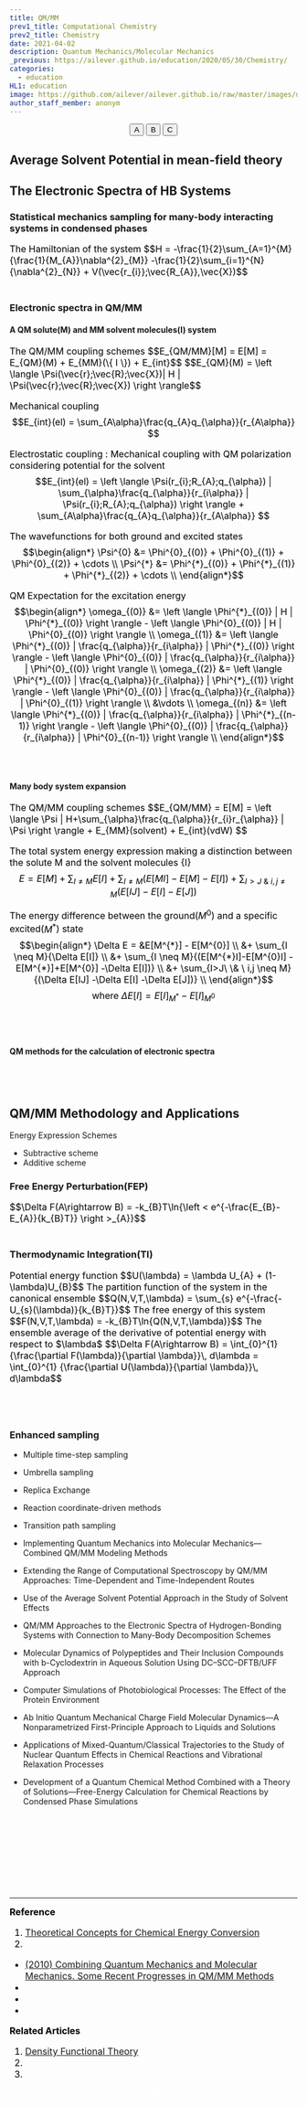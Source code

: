 ```yaml
---
title: QM/MM
prev1_title: Computational Chemistry
prev2_title: Chemistry
date: 2021-04-02
description: Quantum Mechanics/Molecular Mechanics 
_previous: https://ailever.github.io/education/2020/05/30/Chemistry/
categories:
  - education
HL1: education
image: https://github.com/ailever/ailever.github.io/raw/master/images/unsplash/gray_Chemistry.png
author_staff_member: anonym
---
```


<!-- Top Block -->
<div align="center" class="top_btn_box">
  <button class="top_btn" type="button" onclick="location.href='#'">A</button>
  <button class="top_btn" type="button" onclick="location.href='#'">B</button>
  <button class="top_btn" type="button" onclick="location.href='#'">C</button>
</div>
<!-- Top Block -->

## Average Solvent Potential in mean-field theory

## The Electronic Spectra of HB Systems
### Statistical mechanics sampling for many-body interacting systems in condensed phases
<div align="left" style="font-size:medium;font-weight:normal;color:black;background-color:unset;">
The Hamiltonian of the system
$$H = -\frac{1}{2}\sum_{A=1}^{M}{\frac{1}{M_{A}}\nabla^{2}_{M}} -\frac{1}{2}\sum_{i=1}^{N}{\nabla^{2}_{N}} + V(\vec{r_{i}};\vec{R_{A}},\vec{X})$$ 
<br><br></div>

### Electronic spectra in QM/MM
#### A QM solute(M) and MM solvent molecules(I) system 
<div align="left" style="font-size:medium;font-weight:normal;color:black;background-color:unset;">
The QM/MM coupling schemes
$$E_{QM/MM}[M] = E[M] = E_{QM}(M) + E_{MM}(\{ I \}) + E_{int}$$
$$E_{QM}(M) = \left \langle \Psi(\vec{r};\vec{R};\vec{X})| H | \Psi(\vec{r};\vec{R};\vec{X}) \right \rangle$$

Mechanical coupling
$$E_{int}(el) = \sum_{A\alpha}\frac{q_{A}q_{\alpha}}{r_{A\alpha}} $$  

Electrostatic coupling : Mechanical coupling with QM polarization considering potential for the solvent
$$E_{int}(el) = \left \langle \Psi(r_{i};R_{A};q_{\alpha}) | \sum_{\alpha}\frac{q_{\alpha}}{r_{i\alpha}} | \Psi(r_{i};R_{A};q_{\alpha}) \right \rangle + \sum_{A\alpha}\frac{q_{A}q_{\alpha}}{r_{A\alpha}} $$  

The wavefunctions for both ground and excited states
$$\begin{align*}
\Psi^{0} &= \Phi^{0}_{(0)} + \Phi^{0}_{(1)} + \Phi^{0}_{(2)} + \cdots \\
\Psi^{*} &= \Phi^{*}_{(0)} + \Phi^{*}_{(1)} + \Phi^{*}_{(2)} + \cdots \\
\end{align*}$$

QM Expectation for the excitation energy
$$\begin{align*}
\omega_{(0)} &= \left \langle \Phi^{*}_{(0)} | H | \Phi^{*}_{(0)} \right \rangle - \left \langle \Phi^{0}_{(0)} | H | \Phi^{0}_{(0)} \right \rangle \\
\omega_{(1)} &= \left \langle \Phi^{*}_{(0)} | \frac{q_{\alpha}}{r_{i\alpha}} | \Phi^{*}_{(0)} \right \rangle - \left \langle \Phi^{0}_{(0)} | \frac{q_{\alpha}}{r_{i\alpha}} | \Phi^{0}_{(0)} \right \rangle \\
\omega_{(2)} &= \left \langle \Phi^{*}_{(0)} | \frac{q_{\alpha}}{r_{i\alpha}} | \Phi^{*}_{(1)} \right \rangle - \left \langle \Phi^{0}_{(0)} | \frac{q_{\alpha}}{r_{i\alpha}} | \Phi^{0}_{(1)} \right \rangle \\
&\vdots \\
\omega_{(n)} &= \left \langle \Phi^{*}_{(0)} | \frac{q_{\alpha}}{r_{i\alpha}} | \Phi^{*}_{(n-1)} \right \rangle - \left \langle \Phi^{0}_{(0)} | \frac{q_{\alpha}}{r_{i\alpha}} | \Phi^{0}_{(n-1)} \right \rangle \\
\end{align*}$$
<br><br></div>

#### Many body system expansion
<div align="left" style="font-size:medium;font-weight:normal;color:black;background-color:unset;">
The QM/MM coupling schemes  
$$E_{QM/MM} = E[M] = \left \langle \Psi | H+\sum_{\alpha}\frac{q_{\alpha}}{r_{i}r_{\alpha}} | \Psi \right \rangle + E_{MM}(solvent) + E_{int}(vdW) $$

The total system energy expression making a distinction between the solute M and the solvent molecules {I}
$$E = E[M] + \sum_{I \neq M}{E[I]} + \sum_{I \neq M}{(E[MI]-E[M]-E[I])} + \sum_{I>J\ \& \ i,j \neq M}{(E[IJ]-E[I]-E[J])}$$

The energy difference between the ground($M^{0}$) and a specific excited($M^{*}$) state
$$\begin{align*}
\Delta E = &E[M^{*}] - E[M^{0}] \\
&+ \sum_{I \neq M}{\Delta E[I]} \\
&+ \sum_{I \neq M}{(E[M^{*}I]-E[M^{0}I] -E[M^{*}]+E[M^{0}] -\Delta E[I])} \\
&+ \sum_{I>J\ \& \ i,j \neq M}{(\Delta E[IJ] -\Delta E[I] -\Delta E[J])} \\
\end{align*}$$
$$\text{where } \Delta E[I] = E[I]_{M^{*}} - E[I]_{M^{0}}$$

<br><br></div>

####  QM methods for the calculation of electronic spectra
<div align="left" style="font-size:medium;font-weight:normal;color:black;background-color:unset;">
<br><br></div>



## QM/MM Methodology and Applications
Energy Expression Schemes
- Subtractive scheme
- Additive scheme

### Free Energy Perturbation(FEP)
<div align="left" style="font-size:medium;font-weight:normal;color:black;background-color:unset;">
$$\Delta F(A\rightarrow B) = -k_{B}T\ln{\left < e^{-\frac{E_{B}-E_{A}}{k_{B}T}} \right >_{A}}$$
<br><br></div>

### Thermodynamic Integration(TI)
<div align="left" style="font-size:medium;font-weight:normal;color:black;background-color:unset;">
Potential energy function
$$U(\lambda) = \lambda U_{A} + (1-\lambda)U_{B}$$
The partition function of the system in the canonical ensemble
$$Q(N,V,T,\lambda) = \sum_{s} e^{-\frac{-U_{s}(\lambda)}{k_{B}T}}$$
The free energy of this system
$$F(N,V,T,\lambda) = -k_{B}T\ln{Q(N,V,T,\lambda)}$$
The ensemble average of the derivative of potential energy with respect to $\lambda$
$$\Delta F(A\rightarrow B) = \int_{0}^{1} {\frac{\partial F(\lambda)}{\partial \lambda}}\, d\lambda = \int_{0}^{1} {\frac{\partial U(\lambda)}{\partial \lambda}}\, d\lambda$$

<br><br></div>



### Enhanced sampling
- Multiple time-step sampling
- Umbrella sampling
- Replica Exchange
- Reaction coordinate-driven methods
- Transition path sampling





- Implementing Quantum Mechanics into Molecular Mechanics—Combined QM/MM Modeling Methods
- Extending the Range of Computational Spectroscopy by QM/MM Approaches: Time-Dependent and Time-Independent Routes
- Use of the Average Solvent Potential Approach in the Study of Solvent Effects
- QM/MM Approaches to the Electronic Spectra of Hydrogen-Bonding Systems with Connection to Many-Body Decomposition Schemes
- Molecular Dynamics of Polypeptides and Their Inclusion Compounds with b-Cyclodextrin in Aqueous Solution Using DC–SCC–DFTB/UFF Approach
- Computer Simulations of Photobiological Processes: The Effect of the Protein Environment
- Ab Initio Quantum Mechanical Charge Field Molecular Dynamics—A Nonparametrized First-Principle Approach to Liquids and Solutions
- Applications of Mixed-Quantum/Classical Trajectories to the Study of Nuclear Quantum Effects in Chemical Reactions and Vibrational Relaxation Processes
- Development of a Quantum Chemical Method Combined with a Theory of Solutions—Free-Energy Calculation for Chemical Reactions by Condensed Phase Simulations



<!-- Content Block -->
<div align="left" style="font-size:medium;font-weight:normal;color:black;background-color:unset;">　<br><br></div>
<div align="left" style="font-size:medium;font-weight:normal;color:black;background-color:unset;">　<br><br></div>
<div align="left" style="font-size:medium;font-weight:normal;color:black;background-color:unset;">　<br><br></div>
<!-- Content Block -->

---

<!-- Reference Block -->
<div align="left" style="font-size:medium;font-weight:normal;color:black;background-color:unset;">
<b id='REF'>Reference</b>
<ol>
  <li><a href="http://www.fhi-berlin.mpg.de/~luca/Course_TU/">Theoretical Concepts for Chemical Energy Conversion</a></li>
  <li><a href="#"></a></li>
</ol>
<ul>
  <li><a href="https://www.elsevier.com/books/combining-quantum-mechanics-and-molecular-mechanics-some-recent-progresses-in-qm-mm-methods/sabin/978-0-12-380898-1">(2010) Combining Quantum Mechanics and Molecular Mechanics. Some Recent Progresses in QM/MM Methods</a></li>
  <li><a href="#"></a></li>
  <li><a href="#"></a></li>
  <li><a href="#"></a></li>
</ul>
</div>
<!-- Reference Block -->

<!-- Article Block -->
<div align="left" style="font-size:medium;font-weight:normal;color:black;background-color:unset;">
<b id='ART'>Related Articles</b>
<ol>
  <li><a href="https://ailever.github.io/education/2021/04/02/_CHEM-cc-en-density-functional-theory/">Density Functional Theory</a></li>
  <li><a href="#"></a></li>
  <li><a href="#"></a></li>
</ol>
</div>
<!-- Article Block -->

<!-- Bottom Block -->
<div align="center" class="bottom_btn_box">
  <span class="bottom_btn"><a href="https://github.com/ailever/ailever.github.io/blob/master/_posts/education/2021-04-02-_CHEM-cc-en-qm-mm.md" target="_blank" style="color:white">Edit</a></span>
</div>
<!-- Bottom Block -->

<!-- Notice
# Mathematical Expression
- outline : $  $
- inline  : $$  $$

# Default Div Tag
- align : left, right, center
- font-size : xx-small, x-small, small, medium, large, x-large, xx-large
- font-weight : normal, bold
- color : red, orange, yellow, green, cyan, blue, purple, pink, white, gray, brown
- background-color : red, orange, yellow, green, cyan, blue, purple, pink, white, gray, brown

# Html Ref
- color code : https://htmlcolorcodes.com/
- tags : https://www.w3schools.com/tags/default.asp
- attributes : https://www.w3schools.com/tags/ref_attributes.asp
Notice -->



